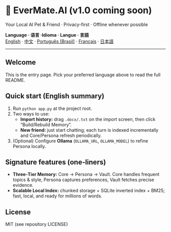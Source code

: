 # 🐾 EverMate.AI (v1.0 coming soon)
Your Local AI Pet & Friend · Privacy-first · Offline whenever possible

**Language · 语言 ·Idioma · Langue · 言語**  
[English](README.en-CA.md) · [中文](README.zh-CN.md) · [Português (Brasil)](README.pt-BR.md) · [Français](README.fr-CA.md) · [日本語](README.ja-JP.md)

---

## Welcome
This is the entry page. Pick your preferred language above to read the full README.

## Quick start (English summary)
1. Run `python app.py` at the project root.  
2. Two ways to use:  
   - **Import history:** drag `.docx/.txt` on the import screen, then click “Build/Rebuild Memory”.  
   - **New friend:** just start chatting; each turn is indexed incrementally and Core/Persona refresh periodically.  
3. (Optional) Configure **Ollama** (`OLLAMA_URL`, `OLLAMA_MODEL`) to refine Persona locally.

## Signature features (one‑liners)
- **Three‑Tier Memory:** Core → Persona → Vault. Core handles frequent topics & style, Persona captures preferences, Vault fetches precise evidence.  
- **Scalable Local Index:** chunked storage + SQLite inverted index + BM25; fast, local, and ready for millions of words.

## License
MIT (see repository LICENSE)
